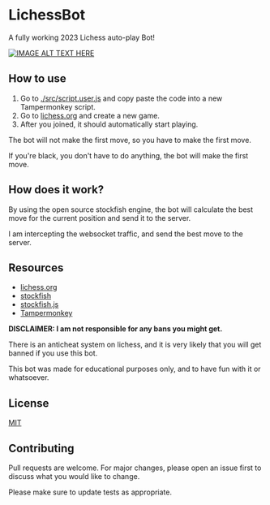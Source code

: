 # LichessBot
A fully working 2023 Lichess auto-play Bot!

[![IMAGE ALT TEXT HERE](https://img.youtube.com/vi/XFq0I-s405A/0.jpg)](https://www.youtube.com/watch?v=XFq0I-s405A)

## How to use
1. Go to [./src/script.user.js](./src/script.user.js) and copy paste the code into a new Tampermonkey script.
2. Go to [lichess.org](https://lichess.org) and create a new game.
3. After you joined, it should automatically start playing.

The bot will not make the first move, so you have to make the first move.

If you're black, you don't have to do anything, the bot will make the first move.

## How does it work?

By using the open source stockfish engine, the bot will calculate the best move for the current position and send it to the server.

I am intercepting the websocket traffic, and send the best move to the server.

## Resources
- [lichess.org](https://lichess.org)
- [stockfish](https://stockfishchess.org/)
- [stockfish.js](https://github.com/nmrugg/stockfish.js/)
- [Tampermonkey](https://www.tampermonkey.net/)


**DISCLAIMER: I am not responsible for any bans you might get.**

There is an anticheat system on lichess, and it is very likely that you will get banned if you use this bot.

This bot was made for educational purposes only, and to have fun with it or whatsoever.

## License
[MIT](https://choosealicense.com/licenses/mit/)

## Contributing
Pull requests are welcome. For major changes, please open an issue first to discuss what you would like to change.

Please make sure to update tests as appropriate.